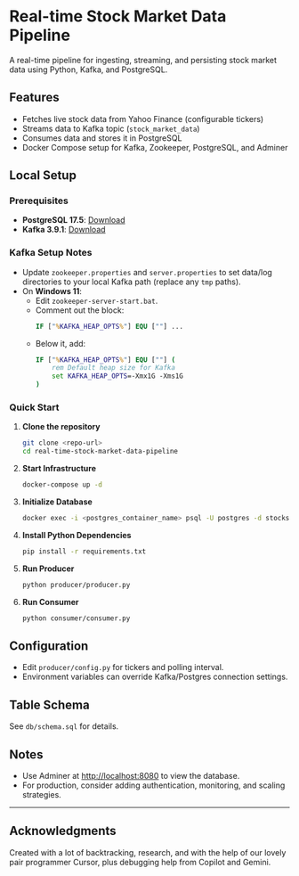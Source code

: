 # Real-time Stock Market Data Pipeline

A real-time pipeline for ingesting, streaming, and persisting stock market data using Python, Kafka, and PostgreSQL.

## Features
- Fetches live stock data from Yahoo Finance (configurable tickers)
- Streams data to Kafka topic (`stock_market_data`)
- Consumes data and stores it in PostgreSQL
- Docker Compose setup for Kafka, Zookeeper, PostgreSQL, and Adminer

## Local Setup

### Prerequisites
- **PostgreSQL 17.5**: [Download](https://www.enterprisedb.com/downloads/postgres-postgresql-downloads)
- **Kafka 3.9.1**: [Download](https://kafka.apache.org/downloads)

### Kafka Setup Notes
- Update `zookeeper.properties` and `server.properties` to set data/log directories to your local Kafka path (replace any `tmp` paths).
- On **Windows 11**:
  - Edit `zookeeper-server-start.bat`.
  - Comment out the block:
    ```bat
    IF ["%KAFKA_HEAP_OPTS%"] EQU [""] ...
    ```
  - Below it, add:
    ```bat
    IF ["%KAFKA_HEAP_OPTS%"] EQU [""] (
        rem Default heap size for Kafka
        set KAFKA_HEAP_OPTS=-Xmx1G -Xms1G
    )
    ```

### Quick Start

1. **Clone the repository**
    ```sh
    git clone <repo-url>
    cd real-time-stock-market-data-pipeline
    ```
2. **Start Infrastructure**
    ```sh
    docker-compose up -d
    ```
3. **Initialize Database**
    ```sh
    docker exec -i <postgres_container_name> psql -U postgres -d stocks < db/schema.sql
    ```
4. **Install Python Dependencies**
    ```sh
    pip install -r requirements.txt
    ```
5. **Run Producer**
    ```sh
    python producer/producer.py
    ```
6. **Run Consumer**
    ```sh
    python consumer/consumer.py
    ```

## Configuration
- Edit `producer/config.py` for tickers and polling interval.
- Environment variables can override Kafka/Postgres connection settings.

## Table Schema
See `db/schema.sql` for details.

## Notes
- Use Adminer at [http://localhost:8080](http://localhost:8080) to view the database.
- For production, consider adding authentication, monitoring, and scaling strategies.

---

## Acknowledgments
Created with a lot of backtracking, research, and with the help of our lovely pair programmer Cursor, plus debugging help from Copilot and Gemini. 